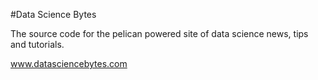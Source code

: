 #Data Science Bytes

The source code for the pelican powered site of data science news, tips and tutorials.

www.datasciencebytes.com